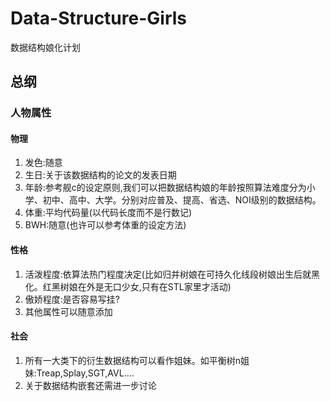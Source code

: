 # Data-Structure-Girls
数据结构娘化计划

## 总纲

### 人物属性

#### 物理

1. 发色:随意
2. 生日:关于该数据结构的论文的发表日期
3. 年龄:参考舰c的设定原则,我们可以把数据结构娘的年龄按照算法难度分为小学、初中、高中、大学。分别对应普及、提高、省选、NOI级别的数据结构。
4. 体重:平均代码量(以代码长度而不是行数记)
5. BWH:随意(也许可以参考体重的设定方法)

#### 性格

1. 活泼程度:依算法热门程度决定(比如归并树娘在可持久化线段树娘出生后就黑化。红黑树娘在外是无口少女,只有在STL家里才活动)
2. 傲娇程度:是否容易写挂?
3. 其他属性可以随意添加

#### 社会

1. 所有一大类下的衍生数据结构可以看作姐妹。如平衡树n姐妹:Treap,Splay,SGT,AVL....
2. 关于数据结构嵌套还需进一步讨论